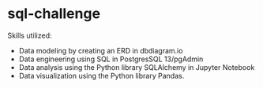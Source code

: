 # sql-challenge

Skills utilized:
- Data modeling by creating an ERD in dbdiagram.io
- Data engineering using SQL in PostgresSQL 13/pgAdmin
- Data analysis using the Python library SQLAlchemy in Jupyter Notebook
- Data visualization using the Python library Pandas.